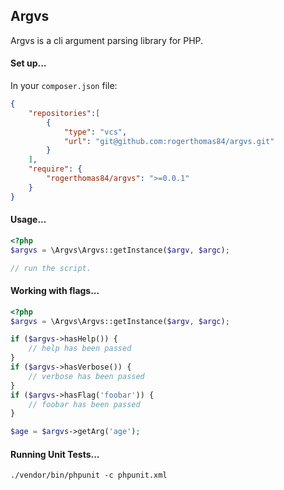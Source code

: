 Argvs
-----

Argvs is a cli argument parsing library for PHP.

#### Set up...

In your `composer.json` file:

```json
{
    "repositories":[
        {
            "type": "vcs",
            "url": "git@github.com:rogerthomas84/argvs.git"
        }
    ],
    "require": {
        "rogerthomas84/argvs": ">=0.0.1"
    }
}
```

#### Usage...

```php
<?php
$argvs = \Argvs\Argvs::getInstance($argv, $argc);

// run the script.
```

#### Working with flags...

```php
<?php
$argvs = \Argvs\Argvs::getInstance($argv, $argc);

if ($argvs->hasHelp()) {
    // help has been passed
}
if ($argvs->hasVerbose()) {
    // verbose has been passed
}
if ($argvs->hasFlag('foobar')) {
    // foobar has been passed
}

$age = $argvs->getArg('age');

```


#### Running Unit Tests...

`./vendor/bin/phpunit -c phpunit.xml`
